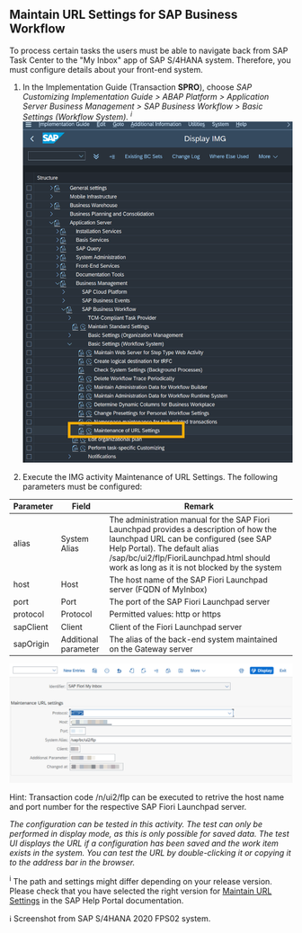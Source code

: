 ## Maintain URL Settings for SAP Business Workflow

To process certain tasks the users must be able to navigate back from SAP Task Center to the "My Inbox" app of SAP S/4HANA system. Therefore, you must configure details about your front-end system.

1. In the Implementation Guide (Transaction **SPRO**), choose *SAP Customizing Implementation Guide > ABAP Platform > Application Server  Business Management > SAP Business Workflow > Basic Settings (Workflow System). <sup>i</sup>*
![IMG Maintain URL](images/s4h-img-maintenance-url-settings.png)


2. Execute the IMG activity Maintenance of URL Settings. The following parameters must be configured: 


| Parameter | Field | Remark
| --- | ----------- |---|
| alias | System Alias | The administration manual for the SAP Fiori Launchpad provides a description of how the launchpad URL can be configured (see SAP Help Portal). The default alias /sap/bc/ui2/flp/FioriLaunchpad.html should work as long as it is not blocked by the system |
| host | Host | The host name of the SAP Fiori Launchpad server (FQDN of MyInbox) |
| port | Port | The port of the SAP Fiori Launchpad server |
| protocol | Protocol | Permitted values: http or https |
| sapClient | Client | Client of the Fiori Launchpad server |
| sapOrigin | Additional parameter | The alias of the back-end system maintained on the Gateway server

![Maintain URL activity](images/s4h-img-maintenance-url-settings-new-entry.png)

Hint: Transaction code /n/ui2/flp can be executed to retrive the host name and port number for the respective SAP Fiori Launchpad server.

*The configuration can be tested in this activity. The test can only be performed in display mode, as this is only possible for saved data.  The test UI displays the URL if a configuration has been saved and the work item exists in the system. You can test the URL by double-clicking it or copying it to the address bar in the browser.*

<sup>i</sup> The path and settings might differ depending on your release version. Please check that you have selected the right version for [Maintain URL Settings](https://help.sap.com/docs/SAP_S4HANA_ON-PREMISE/0f18dddf28764f5b807ecd80549044cc/bb442e2c95ca4aad8285b214265b2ef0.html?version=2021.002) in the SAP Help Portal documentation. 

ℹ Screenshot from SAP S/4HANA 2020 FPS02 system.

